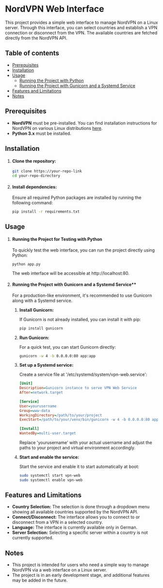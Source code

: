 # NordVPN Web Interface

This project provides a simple web interface to manage NordVPN on a Linux server. Through this interface, you can select countries and establish a VPN connection or disconnect from the VPN. The available countries are fetched directly from the NordVPN API.

## Table of contents

- [Prerequisites](#prerequisites)
- [Installation](#installation)
- [Usage](#usage)
    - [Running the Project with Python](#running-the-project-for-testing-with-python)
    - [Running the Project with Gunicorn and a Systemd Service](#running-the-project-with-gunicorn-and-a-systemd-service)
- [Features and Limitations](#features-and-limitations)
- [Notes](#notes)

## Prerequisites

- **NordVPN** must be pre-installed. You can find installation instructions for NordVPN on various Linux distributions [here](https://support.nordvpn.com/hc/en-us/articles/20196094470929-Installing-NordVPN-on-Linux-distributions).
- **Python 3.x** must be installed.

## Installation

1. #### Clone the repository:

    ```bash
    git clone https://your-repo-link
    cd your-repo-directory
    ```
2. #### Install dependencies:

    Ensure all required Python packages are installed by running the following command:

    ```bash
    pip install -r requirements.txt
    ```
## Usage

1. #### Running the Project for Testing with Python

    To quickly test the web interface, you can run the project directly using Python:

    ```bash
    python app.py
    ```
   
    The web interface will be accessible at http://localhost:80.

2. #### Running the Project with Gunicorn and a Systemd Service**

    For a production-like environment, it's recommended to use Gunicorn along with a Systemd service.

   1. **Install Gunicorn:**

      If Gunicorn is not already installed, you can install it with pip:

       ```bash
       pip install gunicorn
       ```

   2. **Run Gunicorn:**

      For a quick test, you can start Gunicorn directly:

      ```bash
      gunicorn -w 4 -b 0.0.0.0:80 app:app
      ```

   3. **Set up a Systemd service:**

      Create a service file at '/etc/systemd/system/vpn-web.service':

      ```ini
      [Unit]
      Description=Gunicorn instance to serve VPN Web Service
      After=network.target
    
      [Service]
      User=yourusername
      Group=www-data
      WorkingDirectory=/path/to/your/project
      ExecStart=/path/to/your/venv/bin/gunicorn -w 4 -b 0.0.0.0:80 app:app
    
      [Install]
      WantedBy=multi-user.target
      ```

      Replace 'yourusername' with your actual username and adjust the paths to your project and virtual environment accordingly.

   4. **Start and enable the service:**

      Start the service and enable it to start automatically at boot:

      ```bash
      sudo systemctl start vpn-web
      sudo systemctl enable vpn-web
      ```

## Features and Limitations

- **Country Selection:** The selection is done through a dropdown menu showing all available countries supported by the NordVPN API.
- **Connect/Disconnect:** The interface allows you to connect to or disconnect from a VPN in a selected country.
- **Language:** The interface is currently available only in German.
- **Server Selection:** Selecting a specific server within a country is not currently supported.

## Notes

- This project is intended for users who need a simple way to manage NordVPN via a web interface on a Linux server.
- The project is in an early development stage, and additional features may be added in the future.


